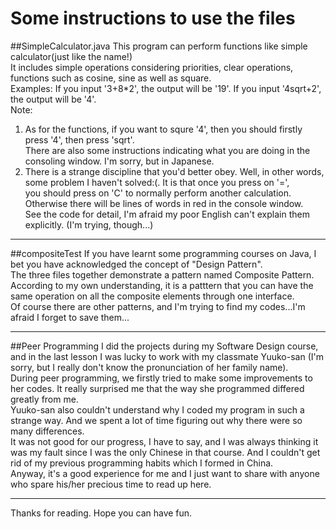 # Some instructions to use the files

##SimpleCalculator.java
This program can perform functions like simple calculator(just like the name!) </br>
It includes simple operations considering priorities, clear operations, functions such as cosine, sine as well as square. </br>
Examples: If you input '3+8*2', the output will be '19'. If you input '4sqrt+2', the output will be '4'. </br>
Note: 
1. As for the functions, if you want to squre '4', then you should firstly press '4', then press 'sqrt'. </br>
   There are also some instructions indicating what you are doing in the consoling window. I'm sorry, but in Japanese. 
2. There is a strange discipline that you'd better obey. Well, in other words, some problem I haven't solved:(. It is that once you press on '=',</br>
   you should press on 'C' to normally perform another calculation. Otherwise there will be lines of words in red in the console window.</br>
See the code for detail, I'm afraid my poor English can't explain them explicitly. (I'm trying, though...) </br>

---
##compositeTest
If you have learnt some programming courses on Java, I bet you have acknowledged the concept of "Design Pattern". </br>
The three files together demonstrate a pattern named Composite Pattern. </br>
According to my own understanding, it is a patttern that you can have the same operation on all the composite elements through one interface.</br>
Of course there are other patterns, and I'm trying to find my codes...I'm afraid I forget to save them...

---
##Peer Programming
I did the projects during my Software Design course, and in the last lesson I was lucky to work with my classmate Yuuko-san (I'm sorry, but I really don't know the pronunciation of her family name).</br>
During peer programming, we firstly tried to make some improvements to her codes. It really surprised me that the way she programmed differed greatly from me. </br>
Yuuko-san also couldn't understand why I coded my program in such a strange way. And we spent a lot of time figuring out why there were so many differences.</br>
It was not good for our progress, I have to say, and I was always thinking it was my fault since I was the only Chinese in that course. And I couldn't get rid of my previous programming habits which I formed in China.</br>
Anyway, it's a good experience for me and I just want to share with anyone who spare his/her precious time to read up here.

---
Thanks for reading. Hope you can have fun.
